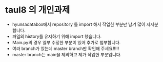 # taul8 의 개인과제
- hyunsadatabox에서 repository 를 import 해서 작업한 부분만 남겨 많이 지저분합니다.
- 파일의 history를 유지하기 위해 import 했습니다.
- Main.py의 경우 일부 수정한 부분이 있어 추가로 첨부합니다.
- 여러 branch가 있는데 master branch만 확인해 주세요!!!!!
- master branch는 main을 제외하고 제가 작업한 부분입니다.

